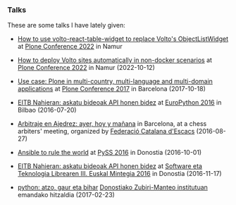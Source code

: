 ### Talks

These are some talks I have lately given:

- [How to use volto-react-table-widget to replace Volto's ObjectListWidget](https://erral.github.io/volto-react-table-widget-talk/) at [Plone Conference 2022](https://2022.ploneconf.org) in Namur

- [How to deploy Volto sites automatically in non-docker scenarios](https://erral.github.io/deploy-volto-talk/1) at [Plone Conference 2022](https://2022.ploneconf.org) in Namur (2022-10-12)

- [Use case: Plone in multi-country, multi-language and multi-domain applications](https://erral.github.io/ploneconf2017-multi-plone/) at [Plone Conference 2017](https://2017.ploneconf.org) in Barcelona (2017-10-18)

- [EITB Nahieran: askatu bideoak API honen bidez](https://erral.github.io/eitbapi/) at [EuroPython 2016](https://ep2016.europython.eu/en/) in Bilbao (2016-07-20)

- [Arbitraje en Ajedrez: ayer, hoy y mañana](https://erral.github.io/charla-arbitraje-bcn) in Barcelona, at a chess arbiters' meeting, organized by [Federació Catalana d'Escacs](http://www.escacs.cat) (2016-08-27)

- [Ansible to rule the world](https://erral.github.io/ansible-to-rule-the-world) at [PySS 2016](https://pyss16.pyss.org) in Donostia (2016-10-01)

- [EITB Nahieran: askatu bideoak API honen bidez](https://erral.github.io/eitbapi/setlem) at [Software eta Teknologia Librearen III. Euskal Mintegia 2016](http://www.ueu.eus/ikasi/jardunaldi-ikastaroa/992/Software%2Beta%2BTeknologia%2BLibrearen%2BIII.%2BEuskal%2BMintegia) in Donostia (2016-11-17)

- [python: atzo, gaur eta bihar](https://erral.github.io/python-atzo-gaur-eta-bihar) [Donostiako Zubiri-Manteo institutuan](http://www.zubirimanteo.hezkuntza.net/) emandako hitzaldia (2017-02-23)
